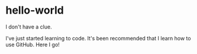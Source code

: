 # hello-world
I don't have a clue.

I've just started learning to code. It's been recommended that I learn how to use GitHub. Here I go!
